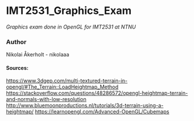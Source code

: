 # IMT2531_Graphics_Exam
*Graphics exam done in OpenGL for IMT2531 at NTNU*

### Author
Nikolai Åkerholt - nikolaaa


#### Sources:
https://www.3dgep.com/multi-textured-terrain-in-opengl/#The_Terrain::LoadHeightmap_Method
https://stackoverflow.com/questions/48286572/opengl-heightmap-terrain-and-normals-with-low-resolution
http://www.bluemoonproductions.nl/tutorials/3d-terrain-using-a-heightmap/
https://learnopengl.com/Advanced-OpenGL/Cubemaps
